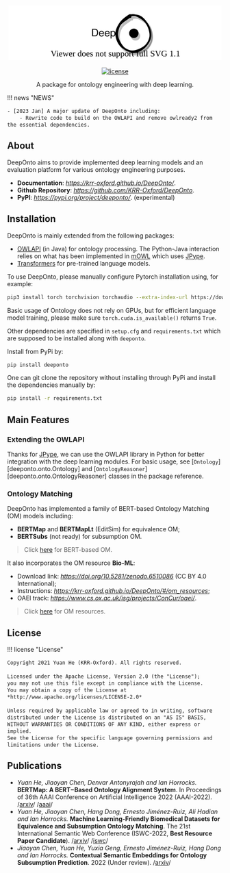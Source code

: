 <!---
Copyright 2021 Yuan He (KRR-Oxford). All rights reserved.

Licensed under the Apache License, Version 2.0 (the "License");
you may not use this file except in compliance with the License.
You may obtain a copy of the License at

    http://www.apache.org/licenses/LICENSE-2.0

Unless required by applicable law or agreed to in writing, software
distributed under the License is distributed on an "AS IS" BASIS,
WITHOUT WARRANTIES OR CONDITIONS OF ANY KIND, either express or implied.
See the License for the specific language governing permissions and
limitations under the License.
-->

<p align="center">
  <a href="https://krr-oxford.github.io/DeepOnto/">
    <img alt="deeponto" src="https://raw.githubusercontent.com/KRR-Oxford/DeepOnto/main/docs/images/icon.svg">
  </a>
</p>

<p align="center">
    <a href="https://github.com/KRR-Oxford/DeepOnto/blob/main/LICENSE">
        <img alt="license" src="https://img.shields.io/github/license/KRR-Oxford/DeepOnto">
    </a>
</p>

<p align="center">
  A package for ontology engineering with deep learning. 
</p>

!!! news "NEWS"

    - [2023 Jan] A major update of DeepOnto including:
        - Rewrite code to build on the OWLAPI and remove owlready2 from the essential dependencies.
## About

DeepOnto aims to provide implemented deep learning models and an evaluation platform for various ontology engineering purposes. 

- **Documentation**: *<https://krr-oxford.github.io/DeepOnto/>*.
- **Github Repository**: *<https://github.com/KRR-Oxford/DeepOnto>*. 
- **PyPI**: *<https://pypi.org/project/deeponto/>*. (experimental)

## Installation

DeepOnto is mainly extended from the following packages:

- [OWLAPI](http://owlapi.sourceforge.net/) (in Java) for ontology processing. The Python-Java interaction relies on what has been implemented in [mOWL](https://mowl.readthedocs.io/en/latest/index.html) which uses [JPype](https://jpype.readthedocs.io/en/latest/).
- [Transformers](https://github.com/huggingface/transformers) for pre-trained language models.

To use DeepOnto, please manually configure Pytorch installation using, for example:

```bash
pip3 install torch torchvision torchaudio --extra-index-url https://download.pytorch.org/whl/cu116
```

Basic usage of Ontology does not rely on GPUs, but for efficient language model training, please make sure
`torch.cuda.is_available()` returns `True`.

Other dependencies are specified in `setup.cfg` and `requirements.txt` which are supposed to be installed along with `deeponto`.

Install from PyPi by:

```bash
pip install deeponto
```

One can git clone the repository without installing through PyPi and install the dependencies manually by:

```bash
pip install -r requirements.txt
```


## Main Features


### Extending the OWLAPI

Thanks for [JPype](https://jpype.readthedocs.io/en/latest/), we can use the OWLAPI library in Python for better integration with the deep learning modules. For basic usage, see [`Ontology`][deeponto.onto.Ontology] and [`OntologyReasoner`][deeponto.onto.OntologyReasoner] classes in the package reference.

### Ontology Matching 

DeepOnto has implemented a family of BERT-based Ontology Matching (OM) models including:

  - **BERTMap** and **BERTMapLt** (EditSim) for equivalence OM;
  - **BERTSubs** (not ready) for subsumption OM.

<!-- link to be changed -->
> Click [here](https://krr-oxford.github.io/DeepOnto/#/bertmap) for BERT-based OM.

It also incorporates the OM resource **Bio-ML**:

  -  Download link: *<https://doi.org/10.5281/zenodo.6510086>* (CC BY 4.0 International);
  -  Instructions: *<https://krr-oxford.github.io/DeepOnto/#/om_resources>*;
  -  OAEI track: *<https://www.cs.ox.ac.uk/isg/projects/ConCur/oaei/>*.

<!-- link to be changed -->
> Click [here](https://krr-oxford.github.io/DeepOnto/#/om_resources) for OM resources.

## License

!!! license "License"

    Copyright 2021 Yuan He (KRR-Oxford). All rights reserved.

    Licensed under the Apache License, Version 2.0 (the "License");
    you may not use this file except in compliance with the License.
    You may obtain a copy of the License at *http://www.apache.org/licenses/LICENSE-2.0*

    Unless required by applicable law or agreed to in writing, software
    distributed under the License is distributed on an "AS IS" BASIS,
    WITHOUT WARRANTIES OR CONDITIONS OF ANY KIND, either express or implied.
    See the License for the specific language governing permissions and
    limitations under the License.

## Publications

- *Yuan He‚ Jiaoyan Chen‚ Denvar Antonyrajah and Ian Horrocks.* **BERTMap: A BERT−Based Ontology Alignment System**. In Proceedings of 36th AAAI Conference on Artificial Intelligence 2022 (AAAI-2022). /[arxiv](https://arxiv.org/abs/2112.02682)/ /[aaai](https://ojs.aaai.org/index.php/AAAI/article/view/20510)/
- *Yuan He‚ Jiaoyan Chen‚ Hang Dong, Ernesto Jiménez-Ruiz, Ali Hadian and Ian Horrocks.* **Machine Learning-Friendly Biomedical Datasets for Equivalence and Subsumption Ontology Matching**. The 21st International Semantic Web Conference (ISWC-2022, **Best Resource Paper Candidate**). /[arxiv](https://arxiv.org/abs/2205.03447)/ /[iswc](https://link.springer.com/chapter/10.1007/978-3-031-19433-7_33)/
- *Jiaoyan Chen, Yuan He, Yuxia Geng, Ernesto Jiménez-Ruiz, Hang Dong and Ian Horrocks.* **Contextual Semantic Embeddings for Ontology Subsumption Prediction**. 2022 (Under review). /[arxiv](https://arxiv.org/abs/2202.09791)/
